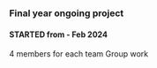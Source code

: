 <h3>Final year ongoing project</h3>
<h4>STARTED from - Feb 2024</h4>

4 members for each team
Group work
